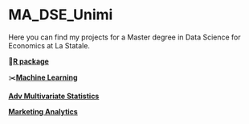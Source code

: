 # MA_DSE_Unimi
Here you can find my projects for a Master degree in Data Science for Economics at La Statale.

🔗[**R package**](https://github.com/dariashcherbakovaaa/MA_DSE_Unimi/tree/R-course)

✂️[**Machine Learning**](https://github.com/dariashcherbakovaaa/ML_muffins-VS-chihua)

[**Adv Multivariate Statistics**](https://github.com/dariashcherbakovaaa/MA_DSE_Unimi/tree/MultivariateStatistics)

[**Marketing Analytics**](https://github.com/dariashcherbakovaaa/MA_DSE_Unimi/tree/Marketing/)
